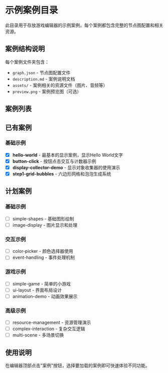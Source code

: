 # 示例案例目录

此目录用于存放游戏编辑器的示例案例，每个案例都包含完整的节点图配置和相关资源。

## 案例结构说明

每个案例文件夹包含：
- `graph.json` - 节点图配置文件
- `description.md` - 案例说明文档
- `assets/` - 案例相关的资源文件（图片、音频等）
- `preview.png` - 案例预览图（可选）

## 案例列表

## 已有案例

### 基础示例
- [x] **hello-world** - 最基本的显示案例，显示Hello World文字
- [x] **button-click** - 按钮点击交互与计数器示例
- [x] **display-collector-demo** - 显示对象收集器的使用演示
- [x] **step1-grid-bubbles** - 六边形网格和泡泡生成系统

## 计划案例

### 基础示例
- [ ] simple-shapes - 基础图形绘制
- [ ] image-display - 图片显示和处理

### 交互示例  
- [ ] color-picker - 颜色选择器使用
- [ ] event-handling - 事件处理机制

### 游戏示例
- [ ] simple-game - 简单的小游戏
- [ ] ui-layout - 界面布局设计
- [ ] animation-demo - 动画效果展示

### 高级示例
- [ ] resource-management - 资源管理演示
- [ ] complex-interaction - 复杂交互逻辑
- [ ] multi-scene - 多场景切换

## 使用说明

在编辑器顶部点击"案例"按钮，选择要加载的案例即可快速体验不同功能。
